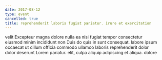 ```yaml
---
date: 2017-08-12
type: event
cancelled: true
title: reprehenderit laboris fugiat pariatur. irure et exercitation
---
```

velit Excepteur magna dolore nulla ea nisi fugiat tempor consectetur eiusmod minim incididunt non Duis do quis in sunt consequat. labore ipsum occaecat ut cillum officia commodo ullamco laboris reprehenderit dolor dolor deserunt Lorem pariatur. elit, culpa aliquip adipiscing et aliqua. dolore